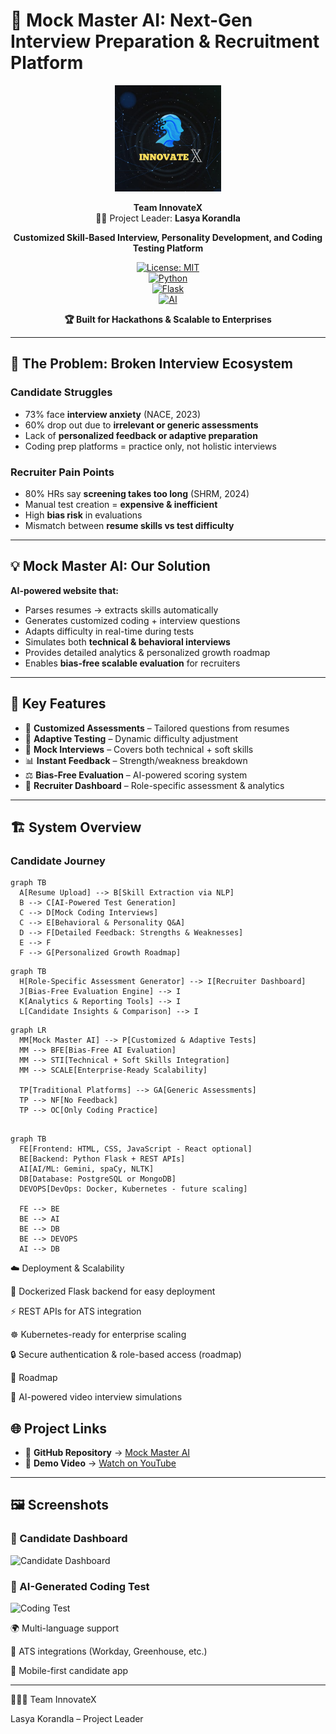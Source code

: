 # 🤖 Mock Master AI: Next-Gen Interview Preparation & Recruitment Platform

<div align="center">

<img src="./src/assets/LOGO.jpg" alt="Mock Master AI Logo" height="170">

**Team InnovateX**  
👩‍💻 Project Leader: **Lasya Korandla**

**Customized Skill-Based Interview, Personality Development, and Coding Testing Platform**

[![License: MIT](https://img.shields.io/badge/License-MIT-yellow.svg)](https://opensource.org/licenses/MIT)  
[![Python](https://img.shields.io/badge/Python-3.9+-blue.svg)](https://www.python.org/)  
[![Flask](https://img.shields.io/badge/Backend-Flask-red.svg)](https://flask.palletsprojects.com/)  
[![AI](https://img.shields.io/badge/AI-Gemini%20%7C%20spaCy%20%7C%20NLTK-green.svg)](https://deepmind.google/technologies/gemini/)

**🏆 Built for Hackathons & Scalable to Enterprises**

</div>

---

## 🚨 The Problem: Broken Interview Ecosystem

### Candidate Struggles
- 73% face **interview anxiety** (NACE, 2023)  
- 60% drop out due to **irrelevant or generic assessments**  
- Lack of **personalized feedback or adaptive preparation**  
- Coding prep platforms = practice only, not holistic interviews  

### Recruiter Pain Points
- 80% HRs say **screening takes too long** (SHRM, 2024)  
- Manual test creation = **expensive & inefficient**  
- High **bias risk** in evaluations  
- Mismatch between **resume skills vs test difficulty**  

---

## 💡 Mock Master AI: Our Solution

**AI-powered website that:**
- Parses resumes → extracts skills automatically  
- Generates customized coding + interview questions  
- Adapts difficulty in real-time during tests  
- Simulates both **technical & behavioral interviews**  
- Provides detailed analytics & personalized growth roadmap  
- Enables **bias-free scalable evaluation** for recruiters  

---

## 🔑 Key Features
- 🎯 **Customized Assessments** – Tailored questions from resumes  
- 🧠 **Adaptive Testing** – Dynamic difficulty adjustment  
- 🎤 **Mock Interviews** – Covers both technical + soft skills  
- 📊 **Instant Feedback** – Strength/weakness breakdown  
- ⚖️ **Bias-Free Evaluation** – AI-powered scoring system  
- 🏢 **Recruiter Dashboard** – Role-specific assessment & analytics  

---

## 🏗️ System Overview

### Candidate Journey
```mermaid
graph TB
  A[Resume Upload] --> B[Skill Extraction via NLP]
  B --> C[AI-Powered Test Generation]
  C --> D[Mock Coding Interviews]
  C --> E[Behavioral & Personality Q&A]
  D --> F[Detailed Feedback: Strengths & Weaknesses]
  E --> F
  F --> G[Personalized Growth Roadmap]
```

```mermaid
graph TB
  H[Role-Specific Assessment Generator] --> I[Recruiter Dashboard]
  J[Bias-Free Evaluation Engine] --> I
  K[Analytics & Reporting Tools] --> I
  L[Candidate Insights & Comparison] --> I
```

```mermaid
graph LR
  MM[Mock Master AI] --> P[Customized & Adaptive Tests]
  MM --> BFE[Bias-Free AI Evaluation]
  MM --> STI[Technical + Soft Skills Integration]
  MM --> SCALE[Enterprise-Ready Scalability]

  TP[Traditional Platforms] --> GA[Generic Assessments]
  TP --> NF[No Feedback]
  TP --> OC[Only Coding Practice]
```

```mermaid

graph TB
  FE[Frontend: HTML, CSS, JavaScript - React optional]
  BE[Backend: Python Flask + REST APIs]
  AI[AI/ML: Gemini, spaCy, NLTK]
  DB[Database: PostgreSQL or MongoDB]
  DEVOPS[DevOps: Docker, Kubernetes - future scaling]

  FE --> BE
  BE --> AI
  BE --> DB
  BE --> DEVOPS
  AI --> DB

```

☁️ Deployment & Scalability

🚀 Dockerized Flask backend for easy deployment

⚡ REST APIs for ATS integration

☸️ Kubernetes-ready for enterprise scaling

🔒 Secure authentication & role-based access (roadmap)

🔮 Roadmap

🎥 AI-powered video interview simulations

## 🌐 Project Links

- 📂 **GitHub Repository** → [Mock Master AI](https://github.com/Xinnovations/MockMaster-AI)  
- 🎥 **Demo Video** → [Watch on YouTube](https://www.youtube.com/watch?v=S7a7Qe4l6W8&lc=Ugx9uCTNETgGE8k4db54AaABAg)  

---

## 🖼️ Screenshots

### 🔹 Candidate Dashboard
![Candidate Dashboard](static/screenshots/candidate-dashboard.png)

### 🔹 AI-Generated Coding Test
![Coding Test](static/screenshots/coding-test.png)


🌍 Multi-language support

🤝 ATS integrations (Workday, Greenhouse, etc.)

📱 Mobile-first candidate app



---

👨‍👩‍👧 Team InnovateX

Lasya Korandla – Project Leader
